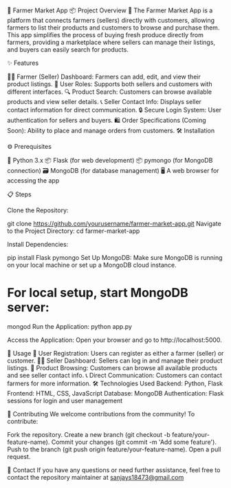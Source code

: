 

🛒 Farmer Market App
📦 Project Overview
🌾 The Farmer Market App is a platform that connects farmers (sellers) directly with customers, allowing farmers to list their products and customers to browse and purchase them. This app simplifies the process of buying fresh produce directly from farmers, providing a marketplace where sellers can manage their listings, and buyers can easily search for products.



✨ Features



🧑‍🌾 Farmer (Seller) Dashboard: Farmers can add, edit, and view their product listings.
👥 User Roles: Supports both sellers and customers with different interfaces.
🔍 Product Search: Customers can browse available products and view seller details.
📞 Seller Contact Info: Displays seller contact information for direct communication.
🔒 Secure Login System: User authentication for sellers and buyers.
🛍️ Order Specifications (Coming Soon): Ability to place and manage orders from customers.
🛠 Installation


⚙️ Prerequisites



🐍 Python 3.x
📦 Flask (for web development)
📦 pymongo (for MongoDB connection)
🗃 MongoDB (for database management)
🖥 A web browser for accessing the app

📋 Steps


Clone the Repository:

git clone https://github.com/yourusername/farmer-market-app.git
Navigate to the Project Directory:
cd farmer-market-app

Install Dependencies:




pip install Flask pymongo
Set Up MongoDB: Make sure MongoDB is running on your local machine or set up a MongoDB cloud instance.


# For local setup, start MongoDB server:





mongod
Run the Application:
python app.py


Access the Application: Open your browser and go to http://localhost:5000.

🚀 Usage
👤 User Registration: Users can register as either a farmer (seller) or customer.
🧑‍🌾 Seller Dashboard: Sellers can log in and manage their product listings.
🛒 Product Browsing: Customers can browse all available products and see seller contact info.
📞 Direct Communication: Customers can contact farmers for more information.
🛠 Technologies Used
Backend: Python, Flask
Frontend: HTML, CSS, JavaScript
Database: MongoDB
Authentication: Flask sessions for login and user management


🤝 Contributing
We welcome contributions from the community! To contribute:

Fork the repository.
Create a new branch (git checkout -b feature/your-feature-name).
Commit your changes (git commit -m 'Add some feature').
Push to the branch (git push origin feature/your-feature-name).
Open a pull request.





👥 Contact
If you have any questions or need further assistance, feel free to contact the repository maintainer at 
sanjays18473@gmail.com
